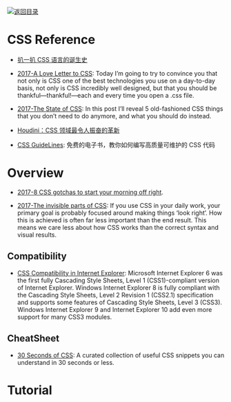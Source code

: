[![返回目录](https://parg.co/UGo)](https://github.com/wxyyxc1992/Awesome-Links)

# CSS Reference

* [扒一扒 CSS 语言的诞生史](http://qianduan.guru/2016/07/26/The-Languages-Which-Almost-Became-CSS/)

* [2017-A Love Letter to CSS](https://parg.co/biC): Today I’m going to try to convince you that not only is CSS one of the best technologies you use on a day-to-day basis, not only is CSS incredibly well designed, but that you should be thankful—thankful!—each and every time you open a .css file.

* [2017-The State of CSS](https://parg.co/bLZ): In this post I’ll reveal 5 old-fashioned CSS things that you don’t need to do anymore, and what you should do instead.

* [Houdini：CSS 领域最令人振奋的革新](http://qianduan.guru/2016/05/20/houdini/)

* [CSS GuideLines](http://cssguidelin.es/): 免费的电子书，教你如何编写高质量可维护的 CSS 代码

# Overview

* [2017-8 CSS gotchas to start your morning off right](https://parg.co/bhl).

* [2017-The invisible parts of CSS](https://madebymike.com.au/writing/the-invisible-parts-of-CSS/#cascade): If you use CSS in your daily work, your primary goal is probably focused around making things ‘look right’. How this is achieved is often far less important than the end result. This means we care less about how CSS works than the correct syntax and visual results.

## Compatibility

* [CSS Compatibility in Internet Explorer](https://msdn.microsoft.com/en-us/library/hh781508%28v=vs.85%29.aspx): Microsoft Internet Explorer 6 was the first fully Cascading Style Sheets, Level 1 (CSS1)-compliant version of Internet Explorer. Windows Internet Explorer 8 is fully compliant with the Cascading Style Sheets, Level 2 Revision 1 (CSS2.1) specification and supports some features of Cascading Style Sheets, Level 3 (CSS3). Windows Internet Explorer 9 and Internet Explorer 10 add even more support for many CSS3 modules.

## CheatSheet

* [30 Seconds of CSS](https://atomiks.github.io/30-seconds-of-css/): A curated collection of useful CSS snippets you can understand in 30 seconds or less.

# Tutorial
